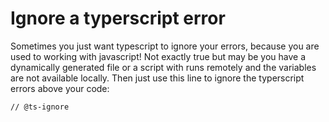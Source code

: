 # Ignore a typerscript error

Sometimes you just want typescript to ignore your errors, because you are used to working with javascript! Not exactly true but may be you have a dynamically generated file or a script with runs remotely and the variables are not available locally. 
Then just use this line to ignore the typerscript errors above your code:

```
// @ts-ignore
```
